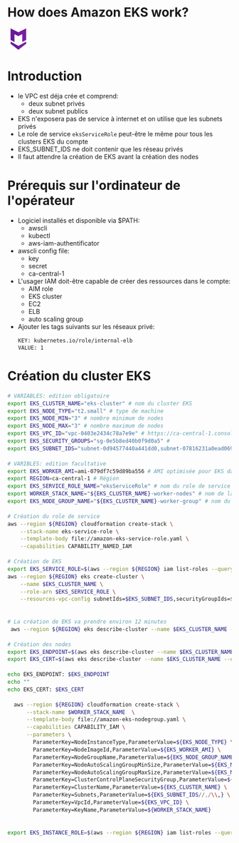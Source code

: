 # How does Amazon EKS work?

![EKS](https://github.com/adam-p/markdown-here/raw/master/src/common/images/icon48.png "Logo Title Text 1")
# Introduction
* le VPC est déja crée et comprend:
  * deux subnet privés
  * deux subnet publics
* EKS n'exposera pas de service à internet et on utilise que les subnets privés
* Le role de service `eksServiceRole` peut-être le même pour tous les clusters EKS du compte
* EKS_SUBNET_IDS ne doit contenir que les réseau privés
* Il faut attendre la création de EKS avant la création des nodes

# Prérequis sur l'ordinateur de l'opérateur 
* Logiciel installés et disponible via $PATH:
  * awscli
  * kubectl
  * aws-iam-authentificator
* awscli config file:
  * key
  * secret
  * ca-central-1
* L'usager IAM doit-être capable de créer des ressources dans le compte:
  * AIM role
  * EKS cluster
  * EC2
  * ELB
  * auto scaling group
* Ajouter les tags suivants sur les réseaux privé:
  ```
  KEY: kubernetes.io/role/internal-elb
  VALUE: 1 
  ```

# Création du cluster EKS
```sh
# VARIABLES: edition obligatoire
export EKS_CLUSTER_NAME="eks-cluster" # nom du cluster EKS 
export EKS_NODE_TYPE="t2.small" # type de machine 
export EKS_NODE_MIN="3" # nombre minimum de nodes
export EKS_NODE_MAX="3" # nombre maximum de nodes
export EKS_VPC_ID="vpc-0403e2434c78a7e9e" # https://ca-central-1.console.aws.amazon.com/vpc/home?region=ca-central-1#vpcs:sort=VpcId
export EKS_SECURITY_GROUPS="sg-0e5b8ed40b0f9d0a5" #
export EKS_SUBNET_IDS="subnet-0d94577440a441dd0,subnet-07816231a0ead0694" #  https://ca-central-1.console.aws.amazon.com/vpc/home?region=ca-central-1#subnets:sort=SubnetId

# VARIBLES: edition facultative
export EKS_WORKER_AMI=ami-079df7c59d89ba556 # AMI optimisée pour EKS dans la region ca-central-1
export REGION=ca-central-1 # Région 
export EKS_SERVICE_ROLE_NAME="eksServiceRole" # nom du role de service EKS
export WORKER_STACK_NAME="${EKS_CLUSTER_NAME}-worker-nodes" # nom de la stack pour la création des nodes
export EKS_NODE_GROUP_NAME="${EKS_CLUSTER_NAME}-worker-group" # nom du nodegroup

# Création du role de service
aws --region ${REGION} cloudformation create-stack \
    --stack-name eks-service-role \
    --template-body file://amazon-eks-service-role.yaml \
    --capabilities CAPABILITY_NAMED_IAM

# Création de EKS
export EKS_SERVICE_ROLE=$(aws --region ${REGION} iam list-roles --query 'Roles[?contains(RoleName, `eksService`) ].Arn' --out text) # on va chercher le ARN
aws --region ${REGION} eks create-cluster \
    --name $EKS_CLUSTER_NAME \
    --role-arn $EKS_SERVICE_ROLE \
    --resources-vpc-config subnetIds=$EKS_SUBNET_IDS,securityGroupIds=$EKS_SECURITY_GROUPS


# La création de EKS va prendre environ 12 minutes 
 aws --region ${REGION} eks describe-cluster --name $EKS_CLUSTER_NAME --query 'cluster.status' # Vérification du status

# Création des nodes
export EKS_ENDPOINT=$(aws eks describe-cluster --name $EKS_CLUSTER_NAME --query cluster.endpoint)
export EKS_CERT=$(aws eks describe-cluster --name $EKS_CLUSTER_NAME --query cluster.certificateAuthority.data)

echo EKS_ENDPOINT: $EKS_ENDPOINT
echo ""
echo EKS_CERT: $EKS_CERT

  aws --region ${REGION} cloudformation create-stack \
      --stack-name $WORKER_STACK_NAME  \
      --template-body file://amazon-eks-nodegroup.yaml \
      --capabilities CAPABILITY_IAM \
      --parameters \
        ParameterKey=NodeInstanceType,ParameterValue=${EKS_NODE_TYPE} \
        ParameterKey=NodeImageId,ParameterValue=${EKS_WORKER_AMI} \
        ParameterKey=NodeGroupName,ParameterValue=${EKS_NODE_GROUP_NAME} \
        ParameterKey=NodeAutoScalingGroupMinSize,ParameterValue=${EKS_NODE_MIN} \
        ParameterKey=NodeAutoScalingGroupMaxSize,ParameterValue=${EKS_NODE_MAX} \
        ParameterKey=ClusterControlPlaneSecurityGroup,ParameterValue=${EKS_SECURITY_GROUPS} \
        ParameterKey=ClusterName,ParameterValue=${EKS_CLUSTER_NAME} \
        ParameterKey=Subnets,ParameterValue=${EKS_SUBNET_IDS//,/\\,} \
        ParameterKey=VpcId,ParameterValue=${EKS_VPC_ID} \
        ParameterKey=KeyName,ParameterValue=${WORKER_STACK_NAME}


export EKS_INSTANCE_ROLE=$(aws --region ${REGION} iam list-roles --query 'Roles[?contains(RoleName, `'${EKS_CLUSTER_NAME}'-worker-nodes`) ].Arn' --out text)

```